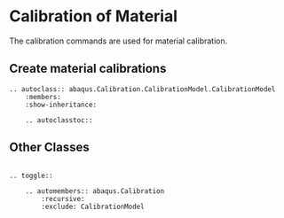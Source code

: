 # Calibration of Material

The calibration commands are used for material calibration.

## Create material calibrations

```{eval-rst}
.. autoclass:: abaqus.Calibration.CalibrationModel.CalibrationModel
    :members:
    :show-inheritance:

    .. autoclasstoc::

```

## Other Classes

```{eval-rst}

.. toggle::

    .. automembers:: abaqus.Calibration
        :recursive:
        :exclude: CalibrationModel
```
